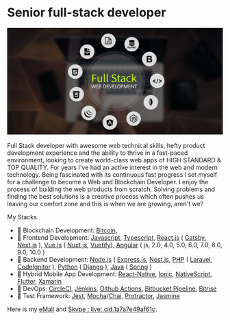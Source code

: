 # Senior full-stack developer

![](https://github.com/webdevsmart/webdevsmart/blob/main/fullstack.png)

Full Stack developer with awesome web technical skills, hefty product development experience and the ability to thrive in a fast-paced environment, looking to create world-class web apps of HIGH STANDARD & TOP QUALITY. For years I've had an active interest in the web and modern technology. Being fascinated with its continuous fast progress I set myself for a challenge to become a Web and Blockchain Developer. I enjoy the process of building the web products from scratch. Solving problems and finding the best solutions is a creative process which often pushes us leaving our comfort zone and this is when we are growing, aren't we?

My Stacks
- 🥇 Blockchain Development: [Bitcoin](https://camo.githubusercontent.com/d77b9ed09434b6c29f716292cc59c7894b7b2557bf41bd5c435a5ec3d7f88743/68747470733a2f2f696d672e736869656c64732e696f2f62616467652f4e6574776f726b2d426974436f696e2d696e666f726d6174696f6e616c3f7374796c653d666c6174266c6f676f3d626974636f696e266c6f676f436f6c6f723d776869746526636f6c6f723d336261633361), 
- 🥇 Frontend Development: [Javascript](https://www.javascript.com/), [Typescript](https://www.typescriptlang.org/), [React.js](https://reactjs.org/) ( [Gatsby](https://www.gatsbyjs.com/), [Next.js](https://nextjs.org/) ), [Vue.js](https://vuejs.org/) ( [Nuxt.js](https://nuxtjs.org/), [Vuetify](https://vuetifyjs.com/)), [Angular](https://angular.io/) ( js, 2.0, 4.0, 5.0, 6.0, 7.0, 8.0, 9.0, 10.0 )
- 🥇 Backend Development: [Node.js](https://nodejs.org) ( [Express.js](https://expressjs.com/), [Nest.js](https://nestjs.com/), [PHP](https://www.php.net/) ( [Laravel](https://laravel.com/), [CodeIgnitor](https://codeigniter.com/) ), [Python](https://www.python.org/) ( [Django](https://www.djangoproject.com/) ), [Java](https://www.java.com/) ( [Spring](https://spring.io/) )
- 🥇 Hybrid Mobile App Development: [React-Native](https://reactjs.org/), [Ionic](https://ionicframework.com/), [NativeScript](https://nativescript.org/), [Flutter](https://flutter.dev/), [Xamarin](https://dotnet.microsoft.com/apps/xamarin)
- 🥈 DevOps: [CircleCI](https://circleci.com/), [Jenkins](https://www.jenkins.io/), [Github Actions](https://docs.github.com/en/actions), [Bitbucket Pipeline](https://bitbucket.org/product/features/pipelines), [Bitrise](https://www.bitrise.io/)
- 🥉 Test Framework: [Jest](https://jestjs.io/), [Mocha](https://mochajs.org/)/[Chai](https://www.chaijs.com/), [Protractor](https://www.protractortest.org), [Jasmine](https://jasmine.github.io/)



Here is my [eMail](mailto:godknight122@gmail.com?Subject=Hello!) and [Skype : live:.cid.1a7a7e49af61c]().

